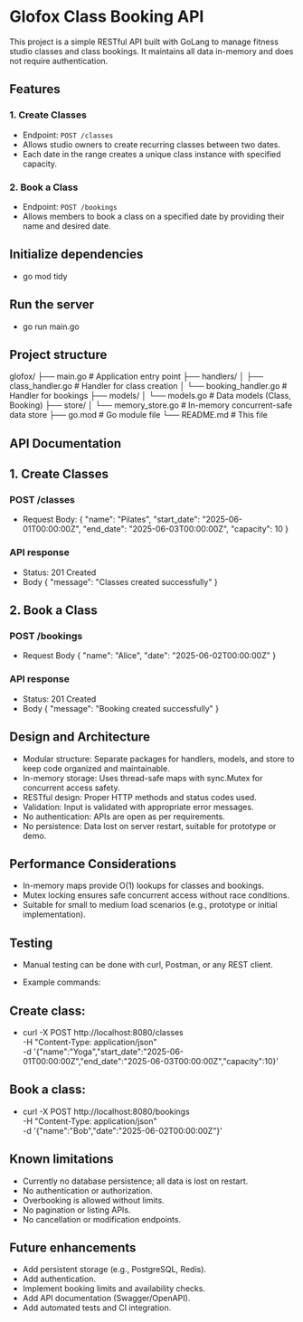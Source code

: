 # Glofox Class Booking API

This project is a simple RESTful API built with GoLang to manage fitness studio classes and class bookings. It maintains all data in-memory and does not require authentication.

## Features

### 1. Create Classes

- Endpoint: `POST /classes`
- Allows studio owners to create recurring classes between two dates.
- Each date in the range creates a unique class instance with specified capacity.

### 2. Book a Class

- Endpoint: `POST /bookings`
- Allows members to book a class on a specified date by providing their name and desired date.

## Initialize dependencies

- go mod tidy

## Run the server

- go run main.go

## Project structure

glofox/
├── main.go                  # Application entry point
├── handlers/
│   ├── class_handler.go     # Handler for class creation
│   └── booking_handler.go   # Handler for bookings
├── models/
│   └── models.go            # Data models (Class, Booking)
├── store/
│   └── memory_store.go      # In-memory concurrent-safe data store
├── go.mod                   # Go module file
└── README.md                # This file

## API Documentation

## 1. Create Classes

### POST /classes

- Request Body: 
{
  "name": "Pilates",
  "start_date": "2025-06-01T00:00:00Z",
  "end_date": "2025-06-03T00:00:00Z",
  "capacity": 10
}

### API response

- Status: 201 Created
- Body 
{
  "message": "Classes created successfully"
}


## 2. Book a Class

### POST /bookings

- Request Body 
{
  "name": "Alice",
  "date": "2025-06-02T00:00:00Z"
}

### API response

- Status: 201 Created
- Body
{
  "message": "Booking created successfully"
}


## Design and Architecture

- Modular structure: Separate packages for handlers, models, and store to keep code organized and maintainable.
- In-memory storage: Uses thread-safe maps with sync.Mutex for concurrent access safety.
- RESTful design: Proper HTTP methods and status codes used.
- Validation: Input is validated with appropriate error messages.
- No authentication: APIs are open as per requirements.
- No persistence: Data lost on server restart, suitable for prototype or demo.

## Performance Considerations

- In-memory maps provide O(1) lookups for classes and bookings.
- Mutex locking ensures safe concurrent access without race conditions.
- Suitable for small to medium load scenarios (e.g., prototype or initial implementation).

## Testing

- Manual testing can be done with curl, Postman, or any REST client.

- Example commands:

## Create class: 
- curl -X POST http://localhost:8080/classes \
  -H "Content-Type: application/json" \
  -d '{"name":"Yoga","start_date":"2025-06-01T00:00:00Z","end_date":"2025-06-03T00:00:00Z","capacity":10}'

## Book a class:
- curl -X POST http://localhost:8080/bookings \
  -H "Content-Type: application/json" \
  -d '{"name":"Bob","date":"2025-06-02T00:00:00Z"}'


## Known limitations 

- Currently no database persistence; all data is lost on restart.
- No authentication or authorization.
- Overbooking is allowed without limits.
- No pagination or listing APIs.
- No cancellation or modification endpoints.

## Future enhancements

- Add persistent storage (e.g., PostgreSQL, Redis).
- Add authentication.
- Implement booking limits and availability checks.
- Add API documentation (Swagger/OpenAPI).
- Add automated tests and CI integration.